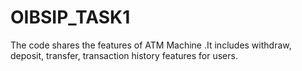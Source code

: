 # OIBSIP_TASK1
The code shares the features of ATM Machine .It includes withdraw, deposit, transfer, transaction history features for users.
